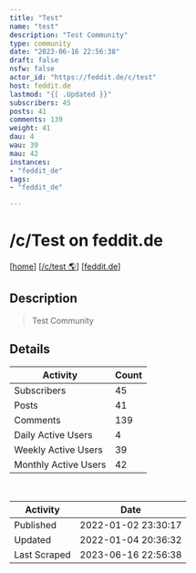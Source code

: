 ```yaml
---
title: "Test" 
name: "test"
description: "Test Community"
type: community
date: "2023-06-16 22:56:38"
draft: false
nsfw: false
actor_id: "https://feddit.de/c/test"
host: feddit.de
lastmod: "{[ .Updated }}"
subscribers: 45
posts: 41
comments: 139
weight: 41
dau: 4
wau: 39
mau: 42
instances:
- "feddit_de"
tags: 
- "feddit_de"

---
```


# /c/Test on feddit.de

[[home](/)]
[[/c/test 🌎](https://feddit.de/c/test)]
[[feddit.de](/instances/feddit_de)]


## Description 

<blockquote class="description">
Test Community
</blockquote>


## Details

| Activity | Count  |
|----------------------|---|
| Subscribers          | 45 |
| Posts                | 41  |
| Comments             | 139  |
| Daily Active Users   | 4  |
| Weekly Active Users  | 39  |
| Monthly Active Users | 42  |

<br>

| Activity | Date |
|----------------------|---|
| Published            | 2022-01-02 23:30:17 |
| Updated              | 2022-01-04 20:36:32 |
| Last Scraped         | 2023-06-16 22:56:38 |
